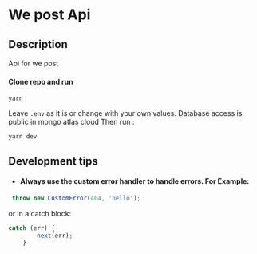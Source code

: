 # We post Api

## Description

Api for we post


#### Clone repo and run

```
yarn
```

Leave `.env` as it is or change with your own values. Database access is public in mongo atlas cloud
Then run :

```
yarn dev
```

## Development tips

-   #### Always use the custom error handler to handle errors. For Example:

```Javascript
 throw new CustomError(404, 'hello');
```

or in a catch block:

```Javascript
catch (err) {
        next(err);
    }
```
